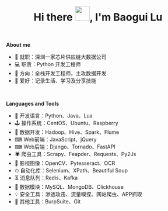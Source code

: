 

<h1 align="center">Hi there <img src="https://github.com/sudnyeshtalekar/sudnyeshtalekar/blob/master/Assets/Hi.gif" width="40px">, I'm Baogui Lu</h1>
<br />

<b>About me</b> <br>
- 🏢 就职：深圳一家芯片供应链大数据公司
- 💻 职责：Python 开发工程师
- 🌱 方向：全栈开发工程师，主攻数据开发
- 💬 爱好：记录生活、学习及分享技能 


<br />

<b>Languages and Tools</b> <br/>
- 🤖 开发语言：Python、Java、Lua
- 🕹 操作系统：CentOS、Ubuntu、Raspberry
- 🐘 数据开发：Hadoop、Hive、Spark、Flume
- ⌨ ️Web前端：JavaScript、jQuery
- ⌨ ️Web后端：Django、Tornado、FastAPI
- 🕷 爬虫工具：Scrapy、Feapder、Requests、Py2Js
- 🐼 影视图像：OpenCV、Pytesseract、OCR
- ⏱ 自动化库：Selenium、XPath、Beautiful Soup
- ⏳ 消息队列：Redis、Kafka
- 💾 数据模块：MySQL、MongoDB、Clickhouse
- 💡 安全工具：渗透攻击、流量嗅探、网站爬虫、APP抓取
- 🧰 其他工具：BurpSuite、Git


<br/>
